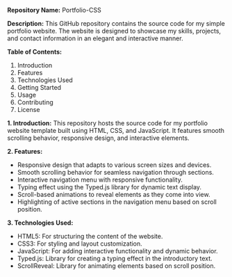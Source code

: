 **Repository Name:** Portfolio-CSS

**Description:**
This GitHub repository contains the source code for my simple portfolio website. The website is designed to showcase my skills, projects, and contact information in an elegant and interactive manner.

**Table of Contents:**
1. Introduction
2. Features
3. Technologies Used
4. Getting Started
5. Usage
6. Contributing
7. License

**1. Introduction:**
This repository hosts the source code for my portfolio website template built using HTML, CSS, and JavaScript. It features smooth scrolling behavior, responsive design, and interactive elements.

**2. Features:**
- Responsive design that adapts to various screen sizes and devices.
- Smooth scrolling behavior for seamless navigation through sections.
- Interactive navigation menu with responsive functionality.
- Typing effect using the Typed.js library for dynamic text display.
- Scroll-based animations to reveal elements as they come into view.
- Highlighting of active sections in the navigation menu based on scroll position.

**3. Technologies Used:**
- HTML5: For structuring the content of the website.
- CSS3: For styling and layout customization.
- JavaScript: For adding interactive functionality and dynamic behavior.
- Typed.js: Library for creating a typing effect in the introductory text.
- ScrollReveal: Library for animating elements based on scroll position.
